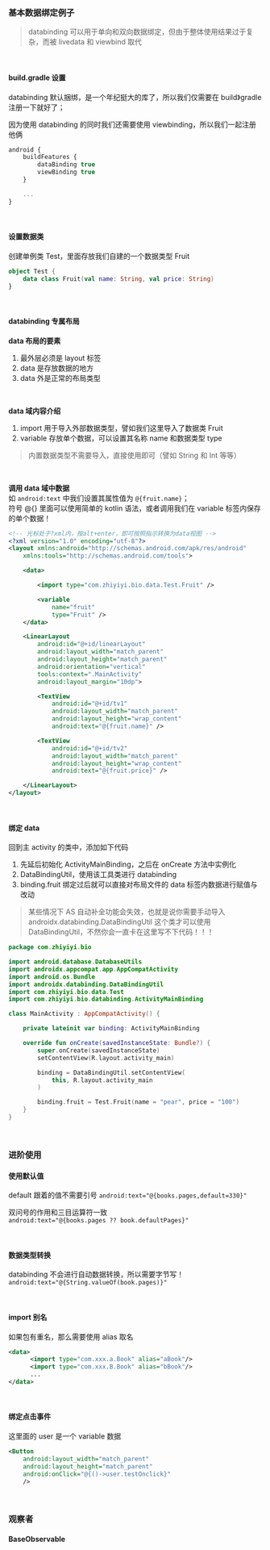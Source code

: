 ### 基本数据绑定例子

> databinding 可以用于单向和双向数据绑定，但由于整体使用结果过于复杂，而被 livedata 和 viewbind 取代

<br>

#### build.gradle 设置

databinding 默认捆绑，是一个年纪挺大的库了，所以我们仅需要在 build》gradle 注册一下就好了；

因为使用 databinding 的同时我们还需要使用 viewbinding，所以我们一起注册他俩

```js
android {
    buildFeatures {
        dataBinding true
        viewBinding true
    }

    ...
}
```

<br>

#### 设置数据类

创建单例类 Test，里面存放我们自建的一个数据类型 Fruit

```kotlin
object Test {
    data class Fruit(val name: String, val price: String)
}
```

<br>

#### databinding 专属布局

**data 布局的要素**

1. 最外层必须是 layout 标签
2. data 是存放数据的地方
3. data 外是正常的布局类型

<br>

**data 域内容介绍**

1. import 用于导入外部数据类型，譬如我们这里导入了数据类 Fruit
2. variable 存放单个数据，可以设置其名称 name 和数据类型 type

> 内置数据类型不需要导入，直接使用即可（譬如 String 和 Int 等等）

<br>

**调用 data 域中数据**  
如 `android:text` 中我们设置其属性值为 `@{fruit.name}`；  
符号 @{} 里面可以使用简单的 kotlin 语法，或者调用我们在 variable 标签内保存的单个数据！

```xml
<!-- 光标处于?xml内，按alt+enter，即可按照指示转换为data视图 -->
<?xml version="1.0" encoding="utf-8"?>
<layout xmlns:android="http://schemas.android.com/apk/res/android"
    xmlns:tools="http://schemas.android.com/tools">

    <data>

        <import type="com.zhiyiyi.bio.data.Test.Fruit" />

        <variable
            name="fruit"
            type="Fruit" />
    </data>

    <LinearLayout
        android:id="@+id/linearLayout"
        android:layout_width="match_parent"
        android:layout_height="match_parent"
        android:orientation="vertical"
        tools:context=".MainActivity"
        android:layout_margin="10dp">

        <TextView
            android:id="@+id/tv1"
            android:layout_width="match_parent"
            android:layout_height="wrap_content"
            android:text="@{fruit.name}" />

        <TextView
            android:id="@+id/tv2"
            android:layout_width="match_parent"
            android:layout_height="wrap_content"
            android:text="@{fruit.price}" />

    </LinearLayout>
</layout>
```

<br>

#### 绑定 data

回到主 activity 的类中，添加如下代码

1. 先延后初始化 ActivityMainBinding，之后在 onCreate 方法中实例化
2. DataBindingUtil，使用该工具类进行 databinding
3. binding.fruit 绑定过后就可以直接对布局文件的 data 标签内数据进行赋值与改动

> 某些情况下 AS 自动补全功能会失效，也就是说你需要手动导入 androidx.databinding.DataBindingUtil 这个类才可以使用 DataBindingUtil，不然你会一直卡在这里写不下代码！！！

```kotlin
package com.zhiyiyi.bio

import android.database.DatabaseUtils
import androidx.appcompat.app.AppCompatActivity
import android.os.Bundle
import androidx.databinding.DataBindingUtil
import com.zhiyiyi.bio.data.Test
import com.zhiyiyi.bio.databinding.ActivityMainBinding

class MainActivity : AppCompatActivity() {

    private lateinit var binding: ActivityMainBinding

    override fun onCreate(savedInstanceState: Bundle?) {
        super.onCreate(savedInstanceState)
        setContentView(R.layout.activity_main)

        binding = DataBindingUtil.setContentView(
            this, R.layout.activity_main
        )

        binding.fruit = Test.Fruit(name = "pear", price = "100")
    }
}
```

<br>

### 进阶使用

#### 使用默认值

default 跟着的值不需要引号
`android:text="@{books.pages,default=330}"`

双问号的作用和三目运算符一致  
`android:text="@{books.pages ?? book.defaultPages}"`

<br>

#### 数据类型转换

databinding 不会进行自动数据转换，所以需要字节写！
`android:text="@{String.valueOf(book.pages)}"`

<br>

#### import 别名

如果包有重名，那么需要使用 alias 取名

```xml
<data>
      <import type="com.xxx.a.Book" alias="aBook"/>
      <import type="com.xxx.B.Book" alias="bBook"/>
      ...
</data>
```

<br>

#### 绑定点击事件

这里面的 user 是一个 variable 数据

```xml
<Button
    android:layout_width="match_parent"
    android:layout_height="match_parent"
    android:onClick="@{()->user.testOnclick}"
    />
```

<br>

### 观察者

#### BaseObservable
